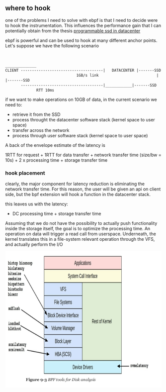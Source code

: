 ## where to hook

one of the problems I need to solve with ebpf is that I need to decide were to hook the instrumentation. This influences the performance gain that I can potentially obtain from the thesis
[programmable ssd in datacenter](https://cacm.acm.org/magazines/2019/6/237002-programmable-solid-state-storage-in-future-cloud-datacenters/fulltext?mobile=false)


ebpf is powerful and can be used to hook at many different anchor points. Let's suppose we have the following scenario

```

																						______________
CLIENT -------------------------------------|	DATACENTER |-------SSD
		     					1GB/s link				    		|						 |-------SSD
       -------------------------------------|____________|-------SSD
		      RTT 10ms

```

if we want to make operations on 10GB of data, in the current scenario we need to:
- retrieve it from the SSD
- process throught the datacenter software stack (kernel space to user space)
- transfer across the network
- process through user software stack (kernel space to user space)

A back of the envelope estimate of the latency is

1RTT for request + 1RTT for data transfer + network transfer time (size/bw = 10s) + 2 x processing time + storage transfer time

### hook placement
clearly, the major component for latency reduction is eliminating the network transfer time.
For this reason, the user will be given an api on client side, but the bpf extension will hook a function in the datacenter stack.

this leaves us with the latency:
- DC processing time + storage transfer time

Assuming that we do not have the possibility to actually push functionality inside the storage itself, the goal is to optimize the processing time. An operation on data will trigger a read call from userspace. Underneath, the kernel translates this in a file-system relevant operation through the VFS, and actually perform the I/O

![from Brendsn Gregg's book, BPF performance tools](images/bpf-disk.png)
